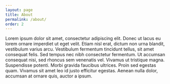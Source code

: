 ```yaml
---
layout: page
title: About
permalink: /about/
order: 2
---
```


Lorem ipsum dolor sit amet, consectetur adipiscing elit. Donec ut lacus eu lorem ornare imperdiet ut eget velit. Etiam nisl erat, dictum non urna blandit, vestibulum varius arcu. Vestibulum fermentum tincidunt tellus, sit amet consequat felis. Sed tempus nec nibh consectetur fermentum. Ut accumsan consequat nisi, sed rhoncus sem venenatis vel. Vivamus ut tristique magna. Suspendisse potenti. Morbi gravida faucibus ultrices. Proin sed egestas quam. Vivamus sit amet leo id justo efficitur egestas. Aenean nulla dolor, accumsan at ornare quis, auctor a ipsum.